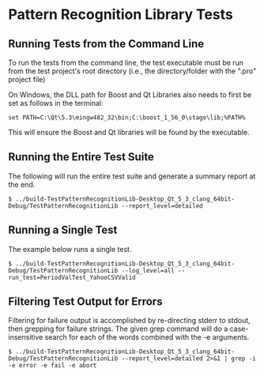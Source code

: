 
# Pattern Recognition Library Tests

## Running Tests from the Command Line

To run the tests from the command line, the test executable must be run from the test project's root directory
(i.e., the directory/folder with the ".pro" project file)

On Windows, the DLL path for Boost and Qt Libraries also needs to first be set as follows in the terminal:

    set PATH=C:\Qt\5.3\mingw482_32\bin;C:\boost_1_56_0\stage\lib;%PATH%

This will ensure the Boost and Qt libraries will be found by the executable.

## Running the Entire Test Suite

The following will run the entire test suite and generate a summary report at the end.

	$ ../build-TestPatternRecognitionLib-Desktop_Qt_5_3_clang_64bit-Debug/TestPatternRecognitionLib --report_level=detailed

## Running a Single Test

The example below runs a single test.

    $ ../build-TestPatternRecognitionLib-Desktop_Qt_5_3_clang_64bit-Debug/TestPatternRecognitionLib --log_level=all --run_test=PeriodValTest_YahooCSVValid

## Filtering Test Output for Errors

Filtering for failure output is accomplished by re-directing stderr to stdout, then grepping for failure strings.
The given grep command will do a case-insensitive search for each of the words combined with the -e arguments.

    $ ../build-TestPatternRecognitionLib-Desktop_Qt_5_3_clang_64bit-Debug/TestPatternRecognitionLib --report_level=detailed 2>&1 | grep -i -e error -e fail -e abort
